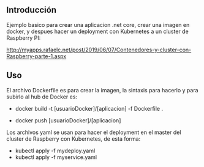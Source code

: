 ## Introducción 

Ejemplo basico para crear una aplicacion .net core, crear una imagen en docker, y despues hacer un deployment con Kubernetes a un cluster de Raspberry PI:

http://myapps.rafaelc.net/post/2019/06/07/Contenedores-y-cluster-con-Raspberry-parte-1.aspx 

## Uso 

El archivo Dockerfile es para crear la imagen, la sintaxis para hacerlo y para subirlo al hub de Docker es:

* docker build -t [usuarioDocker]/[aplicacion] -f Dockerfile .

* docker push [usuarioDocker]/[aplicacion]

Los archivos yaml se usan para hacer el deployment en el master del cluster de Raspberry con Kubernetes, de esta forma:

* kubectl apply -f mydeploy.yaml
* kubectl apply -f myservice.yaml
